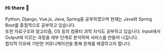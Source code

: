 ### Hi there 👋<br>
Python, Django, Vue.js, Java, Spring을 공부하였으며 현재는 Java와 Spring Boot를 중점적으로 공부하고 있습니다.<br>
또한 자료구조와 알고리즘, OS 등의 컴퓨터 과학 지식도 공부하고 있습니다.
Input에서 Output에 이르는 과정을 세부 단계로 분석하며 서비스를 만들어 나갑니다.<br>
합리적 이유에 기반한 커뮤니케이션을 통해 문제를 해결하고자 합니다.<br>
<!--
**HoomanHoo/HoomanHoo** is a ✨ _special_ ✨ repository because its `README.md` (this file) appears on your GitHub profile.

Here are some ideas to get you started:

- 🔭 I’m currently working on ...
- 🌱 I’m currently learning ...
- 👯 I’m looking to collaborate on ...
- 🤔 I’m looking for help with ...
- 💬 Ask me about ...
- 📫 How to reach me: ...
- 😄 Pronouns: ...
- ⚡ Fun fact: ...
-->
